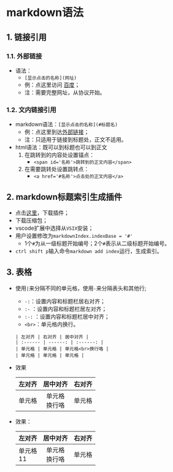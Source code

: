 # markdown语法
## 1. 链接引用
### 1.1. 外部链接
- 语法：
  - `[显示点击的名称](网址)`
  - 例：点这里访问 [百度](http://www.baidu.com)；
  - 注：需要完整网址，从协议开始。
### 1.2. 文内链接引用
- markdown语法：`[显示点击的名称](#标题名)`
  - 例：点这里到达[外部链接](#外部链接)；
  - 注：只适用于链接到标题处，正文不适用。
- html语法：既可以到标题也可以到正文
  1. 在跳转到的内容处设置锚点：
     - `<span id='名称'>跳转到的正文内容</span>` 
  2. 在需要跳转处设置跳转点：
     - `<a href='#名称'>点击处的正文内容</a>`
## 2. markdown标题索引生成插件
- 点击[这里](https://github.com/firejq/markdown_index)，下载插件；
- 下载压缩包；
- vscode扩展中选择从`VSIX`安装；
- 用户设置修改为`markdownIndex.indexBase = '#'`
  - 1个`#`为从一级标题开始编号；2个`#`表示从二级标题开始编号。
- `ctrl shift p`输入命令`markdown add index`运行，生成索引。
## 3. 表格
- 使用`|`来分隔不同的单元格，使用`-`来分隔表头和其他行;
  - `-:`：设置内容和标题栏居右对齐；
  - `:-` ：设置内容和标题栏居左对齐；
  - `:-:` ：设置内容和标题栏居中对齐；
  - `<br>`：单元格内换行。

  ```
  | 左对齐 | 右对齐 | 居中对齐 |
  | :------ | ------: | :------: |
  | 单元格 | 单元格 | 单元格<br>换行咯 |
  | 单元格 | 单元格 | 单元格 |
  ```
- 效果

  | 左对齐 | 居中对齐 | 右对齐 |
  | :-- | :--: | --: |
  | 单元格 | 单元格<br>换行咯 | 单元格 |

- 效果：

  | 左对齐 | 居中对齐 | 右对齐 |
  | :-- | :--: | --: |
  | 单元格<br>11 | 单元格<br>换行咯 | 单元格 |